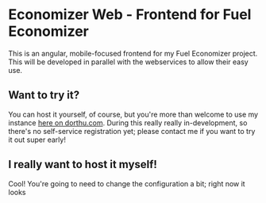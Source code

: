 # Economizer Web - Frontend for Fuel Economizer

This is an angular, mobile-focused frontend for my Fuel Economizer project.  This will be developed in
parallel with the webservices to allow their easy use.

## Want to try it?

You can host it yourself, of course, but you're more than welcome to use my instance [here on dorthu.com](economizer.dorthu.com).
During this really really in-development, so there's no self-service registration yet; please contact me if you
want to try it out super early!

## I really want to host it myself!

Cool!  You're going to need to change the configuration a bit; right now it looks 